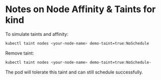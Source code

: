 # Notes on Node Affinity & Taints for kind

To simulate taints and affinity:
```bash
kubectl taint nodes <your-node-name> demo-taint=true:NoSchedule
```

Remove taint:
```bash
kubectl taint nodes <your-node-name> demo-taint=true:NoSchedule-
```

The pod will tolerate this taint and can still schedule successfully.
